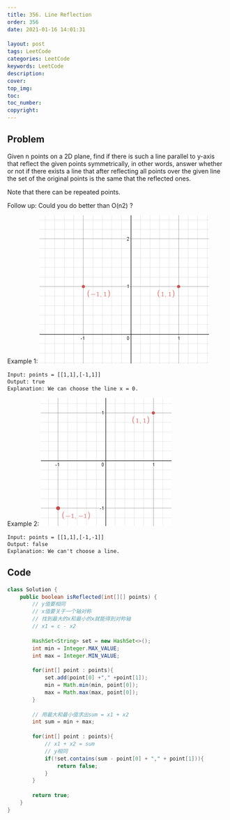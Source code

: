 ```yaml
---
title: 356. Line Reflection
order: 356
date: 2021-01-16 14:01:31

layout: post
tags: LeetCode
categories: LeetCode
keywords: LeetCode
description:
cover:
top_img:
toc:
toc_number:
copyright:
---
```


## Problem

Given n points on a 2D plane, find if there is such a line parallel to y-axis that reflect the given points symmetrically, in other words, answer whether or not if there exists a line that after reflecting all points over the given line the set of the original points is the same that the reflected ones.

Note that there can be repeated points.

Follow up:
Could you do better than O(n2) ?

Example 1:
![image tooltip here](./assets/356-1.png)

```
Input: points = [[1,1],[-1,1]]
Output: true
Explanation: We can choose the line x = 0.
```

Example 2:
![image tooltip here](./assets/356-2.png)

```
Input: points = [[1,1],[-1,-1]]
Output: false
Explanation: We can't choose a line.
```

## Code

```java
class Solution {
    public boolean isReflected(int[][] points) {
        // y值要相同
        // x值要关于一个轴对称
        // 找到最大的x和最小的x就能得到对称轴
        // x1 = c - x2

        HashSet<String> set = new HashSet<>();
        int min = Integer.MAX_VALUE;
        int max = Integer.MIN_VALUE;

        for(int[] point : points){
            set.add(point[0] +"," +point[1]);
            min = Math.min(min, point[0]);
            max = Math.max(max, point[0]);
        }

        // 用最大和最小值求出sum = x1 + x2
        int sum = min + max;

        for(int[] point : points){
            // x1 + x2 = sum
            // y相同
            if(!set.contains(sum - point[0] + "," + point[1])){
                return false;
            }
        }

        return true;
    }
}
```
